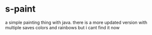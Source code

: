 # s-paint

a simple painting thing with java.
there is a more updated version with multiple saves colors and rainbows but i cant find it now
